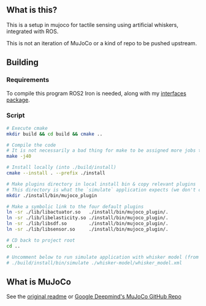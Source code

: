 ## What is this?

This is a setup in mujoco for tactile sensing using artificial whiskers, integrated with ROS.

This is not an iteration of MuJoCo or a kind of repo to be pushed upstream.

## Building

### Requirements

To compile this program ROS2 Iron is needed, along with my [interfaces package](https://github.com/nonbinary-duck/ros2-interfaces).

### Script

```bash
# Execute cmake
mkdir build && cd build && cmake ..

# Compile the code
# It is not necessarily a bad thing for make to be assigned more jobs than there are virtual cores
make -j40

# Install locally (into ./build/install)
cmake --install . --prefix ./install

# Make plugins directory in local install bin & copy relevant plugins
# This directory is what the `simulate` application expects (we don't change this behaviour)
mkdir ./install/bin/mujoco_plugin

# Make a symbolic link to the four default plugins
ln -sr ./lib/libactuator.so   ./install/bin/mujoco_plugin/.
ln -sr ./lib/libelasticity.so ./install/bin/mujoco_plugin/.
ln -sr ./lib/libsdf.so        ./install/bin/mujoco_plugin/.
ln -sr ./lib/libsensor.so     ./install/bin/mujoco_plugin/.

# CD back to project root
cd ..

# Uncomment below to run simulate application with whisker model (from project root after running above command)
# ./build/install/bin/simulate ./whisker-model/whisker_model.xml
```

## What is MuJoCo

See the [original readme](./MJREADME.md) or [Google Deepmind's MuJoCo GitHub Repo](https://github.com/google-deepmind/mujoco)